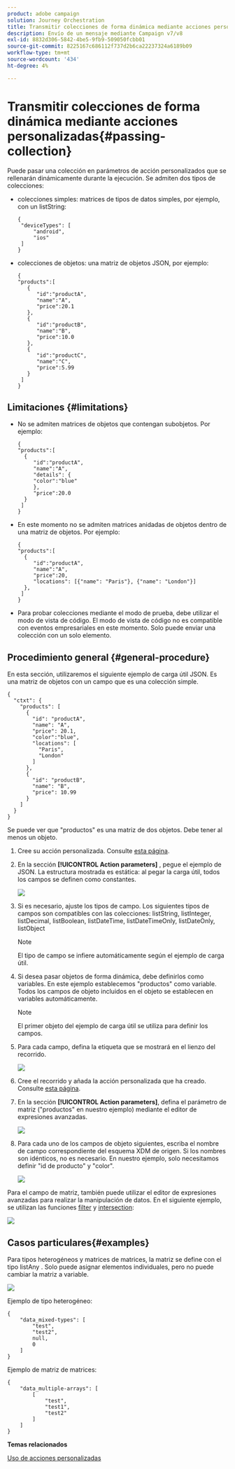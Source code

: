 ```yaml
---
product: adobe campaign
solution: Journey Orchestration
title: Transmitir colecciones de forma dinámica mediante acciones personalizadas
description: Envío de un mensaje mediante Campaign v7/v8
exl-id: 8832d306-5842-4be5-9fb9-509050fcbb01
source-git-commit: 8225167c686112f737d2b6ca22237324a6189b09
workflow-type: tm+mt
source-wordcount: '434'
ht-degree: 4%

---
```



# Transmitir colecciones de forma dinámica mediante acciones personalizadas{#passing-collection}

Puede pasar una colección en parámetros de acción personalizados que se rellenarán dinámicamente durante la ejecución. Se admiten dos tipos de colecciones:

* colecciones simples: matrices de tipos de datos simples, por ejemplo, con un listString:

   ```
   {
    "deviceTypes": [
        "android",
        "ios"
    ]
   }
   ```

* colecciones de objetos: una matriz de objetos JSON, por ejemplo:

   ```
   {
   "products":[
      {
         "id":"productA",
         "name":"A",
         "price":20.1
      },
      {
         "id":"productB",
         "name":"B",
         "price":10.0
      },
      {
         "id":"productC",
         "name":"C",
         "price":5.99
      }
    ]
   }
   ```

## Limitaciones {#limitations}

* No se admiten matrices de objetos que contengan subobjetos. Por ejemplo:

   ```
   {
   "products":[
     {
        "id":"productA",
        "name":"A",
        "details": {
        "color":"blue"
        },
        "price":20.0
     }
    ]
   }
   ```

* En este momento no se admiten matrices anidadas de objetos dentro de una matriz de objetos. Por ejemplo:

   ```
   {
   "products":[
     {
        "id":"productA",
        "name":"A",
        "price":20,
        "locations": [{"name": "Paris"}, {"name": "London"}]
     },
    ]
   }
   ```
* Para probar colecciones mediante el modo de prueba, debe utilizar el modo de vista de código. El modo de vista de código no es compatible con eventos empresariales en este momento. Solo puede enviar una colección con un solo elemento.

## Procedimiento general {#general-procedure}

En esta sección, utilizaremos el siguiente ejemplo de carga útil JSON. Es una matriz de objetos con un campo que es una colección simple.

```
{
  "ctxt": {
    "products": [
      {
        "id": "productA",
        "name": "A",
        "price": 20.1,
        "color":"blue",
        "locations": [
          "Paris",
          "London"
        ]
      },
      {
        "id": "productB",
        "name": "B",
        "price": 10.99
      }
    ]
  }
}
```

Se puede ver que &quot;productos&quot; es una matriz de dos objetos. Debe tener al menos un objeto.

1. Cree su acción personalizada. Consulte [esta página](../action/about-custom-action-configuration.md).

1. En la sección **[!UICONTROL Action parameters]** , pegue el ejemplo de JSON. La estructura mostrada es estática: al pegar la carga útil, todos los campos se definen como constantes.

   ![](../assets/uc-collection-1.png)

1. Si es necesario, ajuste los tipos de campo. Los siguientes tipos de campos son compatibles con las colecciones: listString, listInteger, listDecimal, listBoolean, listDateTime, listDateTimeOnly, listDateOnly, listObject

   >[!NOTE]
   >
   >El tipo de campo se infiere automáticamente según el ejemplo de carga útil.

1. Si desea pasar objetos de forma dinámica, debe definirlos como variables. En este ejemplo establecemos &quot;productos&quot; como variable. Todos los campos de objeto incluidos en el objeto se establecen en variables automáticamente.

   >[!NOTE]
   >
   >El primer objeto del ejemplo de carga útil se utiliza para definir los campos.

1. Para cada campo, defina la etiqueta que se mostrará en el lienzo del recorrido.

   ![](../assets/uc-collection-2.png)

1. Cree el recorrido y añada la acción personalizada que ha creado. Consulte [esta página](../building-journeys/using-custom-actions.md).

1. En la sección **[!UICONTROL Action parameters]**, defina el parámetro de matriz (&quot;productos&quot; en nuestro ejemplo) mediante el editor de expresiones avanzadas.

   ![](../assets/uc-collection-3.png)

1. Para cada uno de los campos de objeto siguientes, escriba el nombre de campo correspondiente del esquema XDM de origen. Si los nombres son idénticos, no es necesario. En nuestro ejemplo, solo necesitamos definir &quot;id de producto&quot; y &quot;color&quot;.

   ![](../assets/uc-collection-4.png)

Para el campo de matriz, también puede utilizar el editor de expresiones avanzadas para realizar la manipulación de datos. En el siguiente ejemplo, se utilizan las funciones [filter](../functions/functionfilter.md) y [intersection](../functions/functiontintersect.md):

![](../assets/uc-collection-5.png)

## Casos particulares{#examples}

Para tipos heterogéneos y matrices de matrices, la matriz se define con el tipo listAny . Solo puede asignar elementos individuales, pero no puede cambiar la matriz a variable.

![](../assets/uc-collection-heterogeneous.png)

Ejemplo de tipo heterogéneo:

```
{
    "data_mixed-types": [
        "test",
        "test2",
        null,
        0
    ]
}
```

Ejemplo de matriz de matrices:

```
{
    "data_multiple-arrays": [
        [
            "test",
            "test1",
            "test2"
        ]
    ]
}
```

**Temas relacionados**

[Uso de acciones personalizadas](../building-journeys/using-custom-actions.md)